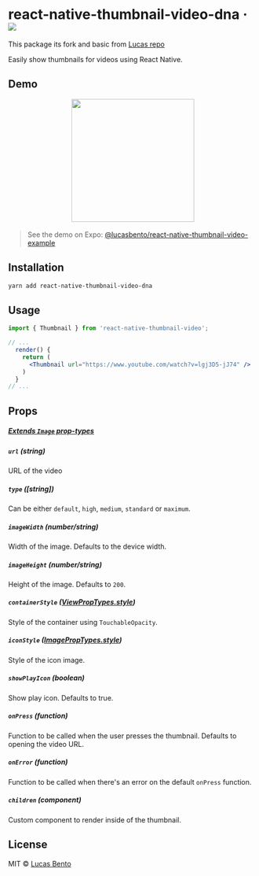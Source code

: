 <h1>
  react-native-thumbnail-video-dna &middot;
 
  <a href="https://travis-ci.org/lucasbento/react-native-thumbnail-video">
    <img src="https://travis-ci.org/lucasbento/react-native-thumbnail-video.svg?branch=master" />
  </a>
</h1>

<p>
    This package its fork and basic from <a href="https://github.com/lucasbento">Lucas repo </a> 
</p>


<p>
    Easily show thumbnails for videos using React Native.
</p>


## Demo

<p align="center">
  <img src="https://cdn.rawgit.com/lucasbento/react-native-thumbnail-video/master/media/demo.gif" width="250" />
</p>

> See the demo on Expo: [@lucasbento/react-native-thumbnail-video-example](https://expo.io/@lucasbento/react-native-thumbnail-video-example)

## Installation

```sh
yarn add react-native-thumbnail-video-dna
```

## Usage

```jsx
import { Thumbnail } from 'react-native-thumbnail-video';

// ...
  render() {
    return (
      <Thumbnail url="https://www.youtube.com/watch?v=lgj3D5-jJ74" />
    )
  }
// ...
```

## Props

##### [Extends `Image` prop-types](https://facebook.github.io/react-native/docs/image.html#props)

##### `url` (string)
URL of the video

##### `type` ([string])
Can be either `default`, `high`, `medium`, `standard` or `maximum`.

##### `imageWidth` (number/string)
Width of the image. Defaults to the device width.

##### `imageHeight` (number/string)
Height of the image. Defaults to `200`.

##### `containerStyle` ([ViewPropTypes.style](https://facebook.github.io/react-native/docs/view.html#style))
Style of the container using `TouchableOpacity`.

##### `iconStyle` ([ImagePropTypes.style](https://facebook.github.io/react-native/docs/image.html#style))
Style of the icon image.

##### `showPlayIcon` (boolean)
Show play icon. Defaults to true.

##### `onPress` (function)
Function to be called when the user presses the thumbnail. Defaults to opening the video URL.

##### `onError` (function)
Function to be called when there's an error on the default `onPress` function.

##### `children` (component)
Custom component to render inside of the thumbnail.

## License

MIT © [Lucas Bento](http://github.com/lucasbento)
